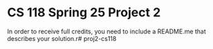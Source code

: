 # CS 118 Spring 25 Project 2

In order to receive full credits, you need to include a README.me that describes your solution.r# proj2-cs118
